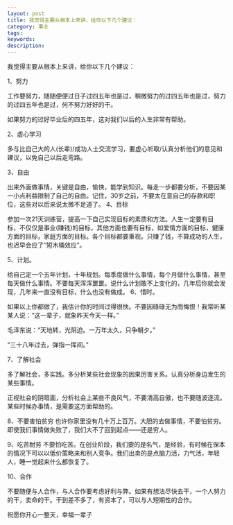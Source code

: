 ```yaml
---
layout: post
title: 我觉得主要从根本上来讲，给你以下几个建议：
category: 事业
tags: 
keywords: 
description: 
---
```



我觉得主要从根本上来讲，给你以下几个建议：

1、努力

工作要努力，随随便便过日子过四五年也是过，稍微努力的过四五年也是过，努力的过四五年也是过，何不努力好好的干。

如果努力的过好毕业后的四五年，这对我们以后的人生非常有帮助。

2、虚心学习

多与比自己大的人(长辈)/成功人士交流学习，要虚心听取/认真分析他们的意见和建议，以免自己以后走弯路。

3、自由

出来外面做事情，关键是自由，愉快，能学到知识。每走一步都要分析，不要因某一小点利益限制了自己的自由。记住，30岁之前，不要太在意自己的存款和职位，这些对以后来说太微不足道了。
4、目标

参加一次21天训练营，提高一下自己实现目标的素质和方法。人生一定要有目标，不仅仅是事业(赚钱)的目标，其他方面也要有目标，如爱情方面的目标，健康方面的目标，家庭方面的目标。各个目标都要重视。只赚了钱，不算成功的人生，也迟早会应了“短木桶效应”。

5、计划。

给自己定一个五年计划，十年规划。每季度做什么事情，每个月做什么事情，甚至每天做什么事情。不要每天浑浑噩噩。说什么计划敢不上变化的，几年后你就会发现，几年来一直没有目标，什么也没有做成。
6、惜时。

如果以上你都做了，我估计你的时间过得很快。不要因碌碌无为而悔恨！我常听某某人说：“这一辈子，就象昨天今天一样。”

毛泽东说：“天地转，光阴迫。一万年太久，只争朝夕。”

“三十八年过去，弹指一挥间。”

7、了解社会

多了解社会，多实践。多分析某些社会现象的因果厉害关系。认真分析身边发生的某些事情。

正视社会的阴暗面，分析社会上某些不良风气，不要清高自傲，也不要随波逐流。某些时候办事情，是需要这方面帮助的。

8、不要害怕贫穷
也许你家里没有几十万上百万。大胆的去做事情，不要怕贫穷。即使我们事情做失败了，我们大不了回到起点——还是穷人。

9、吃苦耐劳
不要怕吃苦。在创业阶段，我们要的是名气，是经验，有时候在保本的情况下可以以低价策略来和别人竞争。我们出卖的是点脑力活，力气活，年轻人，睡一觉起来什么都恢复了。

10、合作

不要随便与人合作，与人合作要考虑好利与弊。如果有想法尽快去干，一个人努力的干，卖命的干。干到差不多了，有资本了，可以与人短期性的合作。

祝愿你开心一整天，幸福一辈子